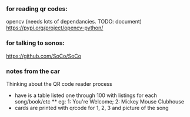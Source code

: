 ### for reading qr codes:
opencv (needs lots of dependancies. TODO: document)
https://pypi.org/project/opencv-python/ 

### for talking to sonos:
https://github.com/SoCo/SoCo

### notes from the car
Thinking about the QR code reader process 
* have is a table listed one through 100 with listings for each song/book/etc
** eg: 1: You're Welcome; 2: Mickey Mouse Clubhouse
* cards are printed with qrcode for 1, 2, 3 and picture of the song

